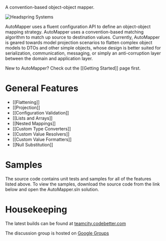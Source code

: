 A convention-based object-object mapper.

![Headspring Systems](http://www.headspringsystems.com/banners/opensource-fullbanner-1.jpg)

AutoMapper uses a fluent configuration API to define an object-object mapping strategy. AutoMapper uses a convention-based matching algorithm to match up source to destination values. Currently, AutoMapper is geared towards model projection scenarios to flatten complex object models to DTOs and other simple objects, whose design is better suited for serialization, communication, messaging, or simply an anti-corruption layer between the domain and application layer.

New to AutoMapper? Check out the [[Getting Started]] page first.

# General Features
* [[Flattening]]
* [[Projection]]
* [[Configuration Validation]]
* [[Lists and Arrays]]
* [[Nested Mappings]]
* [[Custom Type Converters]]
* [[Custom Value Resolvers]]
* [[Custom Value Formatters]]
* [[Null Substitution]]

# Samples
The source code contains unit tests and samples for all of the features listed above.  To view the samples, download the source code from the link below and open the AutoMapper.sln solution.
# Housekeeping

The latest builds can be found at [teamcity.codebetter.com](http://teamcity.codebetter.com/project.html?projectId=project13)

The discussion group is hosted on [Google Groups](http://groups.google.com/group/automapper-users)

